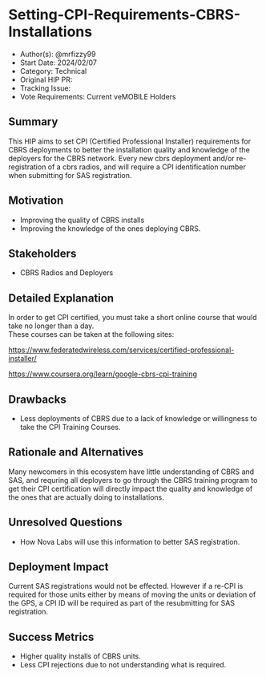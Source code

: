 # Setting-CPI-Requirements-CBRS-Installations

- Author(s): @mrfizzy99
- Start Date: 2024/02/07
- Category: Technical
- Original HIP PR: <!-- leave this empty; maintainer will fill in ID of this pull request -->
- Tracking Issue: <!-- leave this empty; maintainer will create a discussion issue -->
- Vote Requirements: Current veMOBILE Holders

## Summary

This HIP aims to set CPI (Certified Professional Installer) requirements for CBRS deployments to better the installation quality and knowledge of the deployers for the CBRS network. 
Every new cbrs deployment and/or re-registration of a cbrs radios, and will require a CPI identification number when submitting for SAS registration.

## Motivation

- Improving the quality of CBRS installs
- Improving the knowledge of the ones deploying CBRS. 

## Stakeholders

- CBRS Radios and Deployers 

## Detailed Explanation

In order to get CPI certified, you must take a short online course that would take no longer than a day.  
These courses can be taken at the following sites:

https://www.federatedwireless.com/services/certified-professional-installer/

https://www.coursera.org/learn/google-cbrs-cpi-training


## Drawbacks

- Less deployments of CBRS due to a lack of knowledge or willingness to take the CPI Training Courses.  

## Rationale and Alternatives

Many newcomers in this ecosystem have little understanding of CBRS and SAS, and requring all deployers to go through the CBRS training program to get their CPI certification will directly impact the quality and knowledge of the ones that are actually doing to installations.    

## Unresolved Questions

- How Nova Labs will use this information to better SAS registration.  

## Deployment Impact

Current SAS registrations would not be effected. However if a re-CPI is required for those units either by means of moving the units or deviation of the GPS, a CPI ID will be required as part of the resubmitting for SAS registration. 


## Success Metrics

- Higher quality installs of CBRS units.
- Less CPI rejections due to not understanding what is required.
  
  
